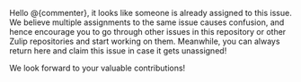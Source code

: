 Hello @{commenter}, it looks like someone is already assigned to this issue. We believe multiple assignments to the same issue causes confusion, and hence encourage you to go through other issues in this repository or other Zulip repositories and start working on them. Meanwhile, you can always return here and claim this issue in case it gets unassigned!

We look forward to your valuable contributions!
